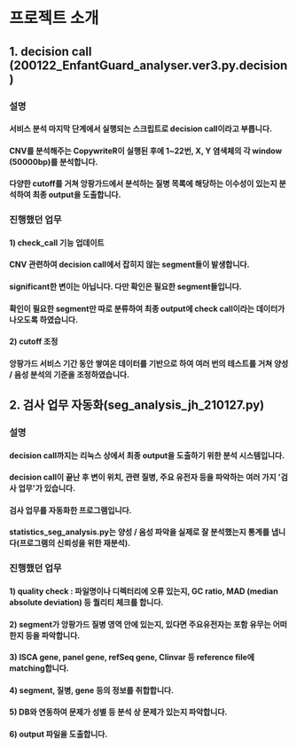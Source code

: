 # 프로젝트 소개
## 1. decision call (200122_EnfantGuard_analyser.ver3.py.decision)
### 설명
#### 서비스 분석 마지막 단계에서 실행되는 스크립트로 decision call이라고 부릅니다.
#### CNV를 분석해주는 CopywriteR이 실행된 후에 1~22번, X, Y 염색체의 각 window (50000bp)를 분석합니다.
#### 다양한 cutoff를 거쳐 앙팡가드에서 분석하는 질병 목록에 해당하는 이수성이 있는지 분석하여 최종 output을 도출합니다.
### 진행했던 업무
#### 1) check_call 기능 업데이트
#### CNV 관련하여 decision call에서 잡히지 않는 segment들이 발생합니다.
#### significant한 변이는 아닙니다. 다만 확인은 필요한 segment들입니다.
#### 확인이 필요한 segment만 따로 분류하여 최종 output에 check call이라는 데이터가 나오도록 하였습니다.
#### 2) cutoff 조정
#### 앙팡가드 서비스 기간 동안 쌓여온 데이터를 기반으로 하여 여러 번의 테스트를 거쳐 양성 / 음성 분석의 기준을 조정하였습니다.
##
## 2. 검사 업무 자동화(seg_analysis_jh_210127.py)
### 설명
#### decision call까지는 리눅스 상에서 최종 output을 도출하기 위한 분석 시스템입니다.
#### decision call이 끝난 후 변이 위치, 관련 질병, 주요 유전자 등을 파악하는 여러 가지 '검사 업무'가 있습니다.
#### 검사 업무를 자동화한 프로그램입니다.
#### statistics_seg_analysis.py는 양성 / 음성 파악을 실제로 잘 분석했는지 통계를 냅니다(프로그램의 신뢰성을 위한 재분석).
### 진행했던 업무
#### 1) quality check : 파일명이나 디렉터리에 오류 있는지, GC ratio, MAD (median absolute deviation) 등 퀄리티 체크를 합니다.
#### 2) segment가 앙팡가드 질병 영역 안에 있는지, 있다면 주요유전자는 포함 유무는 어떠한지 등을 파악합니다.
#### 3) ISCA gene, panel gene, refSeq gene, Clinvar 등 reference file에 matching합니다.
#### 4) segment, 질병, gene 등의 정보를 취합합니다.
#### 5) DB와 연동하여 문제가 성별 등 분석 상 문제가 있는지 파악합니다.
#### 6) output 파일을 도출합니다.
